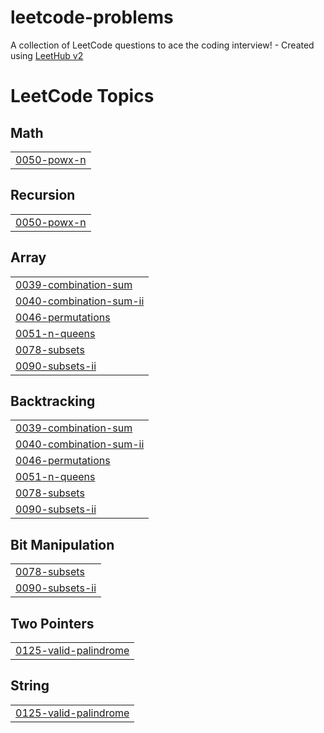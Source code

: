 # leetcode-problems
A collection of LeetCode questions to ace the coding interview! - Created using [LeetHub v2](https://github.com/arunbhardwaj/LeetHub-2.0)

<!---LeetCode Topics Start-->
# LeetCode Topics
## Math
|  |
| ------- |
| [0050-powx-n](https://github.com/saurabh-pingale/leetcode-problems/tree/master/0050-powx-n) |
## Recursion
|  |
| ------- |
| [0050-powx-n](https://github.com/saurabh-pingale/leetcode-problems/tree/master/0050-powx-n) |
## Array
|  |
| ------- |
| [0039-combination-sum](https://github.com/saurabh-pingale/leetcode-problems/tree/master/0039-combination-sum) |
| [0040-combination-sum-ii](https://github.com/saurabh-pingale/leetcode-problems/tree/master/0040-combination-sum-ii) |
| [0046-permutations](https://github.com/saurabh-pingale/leetcode-problems/tree/master/0046-permutations) |
| [0051-n-queens](https://github.com/saurabh-pingale/leetcode-problems/tree/master/0051-n-queens) |
| [0078-subsets](https://github.com/saurabh-pingale/leetcode-problems/tree/master/0078-subsets) |
| [0090-subsets-ii](https://github.com/saurabh-pingale/leetcode-problems/tree/master/0090-subsets-ii) |
## Backtracking
|  |
| ------- |
| [0039-combination-sum](https://github.com/saurabh-pingale/leetcode-problems/tree/master/0039-combination-sum) |
| [0040-combination-sum-ii](https://github.com/saurabh-pingale/leetcode-problems/tree/master/0040-combination-sum-ii) |
| [0046-permutations](https://github.com/saurabh-pingale/leetcode-problems/tree/master/0046-permutations) |
| [0051-n-queens](https://github.com/saurabh-pingale/leetcode-problems/tree/master/0051-n-queens) |
| [0078-subsets](https://github.com/saurabh-pingale/leetcode-problems/tree/master/0078-subsets) |
| [0090-subsets-ii](https://github.com/saurabh-pingale/leetcode-problems/tree/master/0090-subsets-ii) |
## Bit Manipulation
|  |
| ------- |
| [0078-subsets](https://github.com/saurabh-pingale/leetcode-problems/tree/master/0078-subsets) |
| [0090-subsets-ii](https://github.com/saurabh-pingale/leetcode-problems/tree/master/0090-subsets-ii) |
## Two Pointers
|  |
| ------- |
| [0125-valid-palindrome](https://github.com/saurabh-pingale/leetcode-problems/tree/master/0125-valid-palindrome) |
## String
|  |
| ------- |
| [0125-valid-palindrome](https://github.com/saurabh-pingale/leetcode-problems/tree/master/0125-valid-palindrome) |
<!---LeetCode Topics End-->